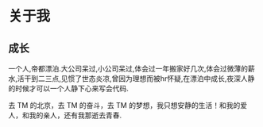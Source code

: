# 关于我

## 成长

一个人,帝都漂泊.大公司呆过,小公司呆过,体会过一年搬家好几次,体会过微薄的薪水,活干到二三点,见惯了世态炎凉,曾因为理想而被hr怀疑,在漂泊中成长,夜深人静的时候才可以一个人静下心来写会代码.

去 TM 的北京，去 TM 的奋斗，去 TM 的梦想，我只想安静的生活！和我的爱人，和我的亲人，还有我那逝去青春.